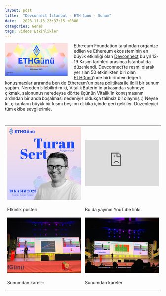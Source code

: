 ```yaml
---
layout: post
title:  "Devconnect İstanbul - ETH Günü - Sunum"
date:   2023-11-13 23:37:15 +0300
categories: Genel
tags: videos Etkinlikler
---
```


<img align="left" src="/assets/eth-gunu-poster-1.jpg" style="width:40%; padding-right:20px">  Ethereum Foundation tarafından organize edilen ve Ethereum ekosisteminin en büyük etkinliği olan [Devconnect](https://devconnect.org/) bu yıl 13-19 Kasım tarihleri arasında İstanbul'da düzenlendi. Devconnect'te resmi olarak yer alan 50 etkinlikten biri olan [ETHGünü](https://ethgunu.com/)'nde birbirinden değerli konuşmacılar arasında ben de Ethereum'un para politikası ile ilgili bir sunum yaptım. Nereden bilebilirdim ki, Vitalik Buterin'in arkasından sahneye çıkmak, salonunun neredeyse dörtte üçünün Vitalik'in konuşmasının ardından bir anda boşalması nedeniyle oldukça talihsiz bir olaymış :) Neyse ki, çıkanların büyük bir kısmı beş-on dakika içinde geri geldiler. Düzenleyici tüm ekibe sevgilerimle. 


&nbsp;

<table><tr><td style="width:50%">
<img src="/assets/eth-gunu-poster.jpg">
</td>
<td style="width:50%">
<iframe src="https://app.streameth.org/embed/?playbackId=7b65cks3e3geruge&streamId=&playerName=ETH+-+Ultrasound+Money" width="100%" height="100%" frameborder="0" allow="autoplay; fullscreen" allowfullscreen></iframe></td></tr>
<tr><td style="width:50%; vertical-align:top">
<p>
Etkinlik posteri   
</p></td>
<td style="width:50%; vertical-align:top">
<p>Bu da yayının YouTube linki.</p>
</td></tr> 
<tr><td style="width:50%">
<img src="/assets/eth-gunu-sahne-2.jpg">
</td>
<td style="width:50%">
<img src="/assets/eth-gunu-sahne-3.jpg">
</td></tr>
<tr><td style="width:50%; vertical-align:top">
<p>
Sunumdan kareler
</p></td>
<td style="width:50%; vertical-align:top">
<p>Sunumdan kareler</p>
</td></tr> 

  
</table>
